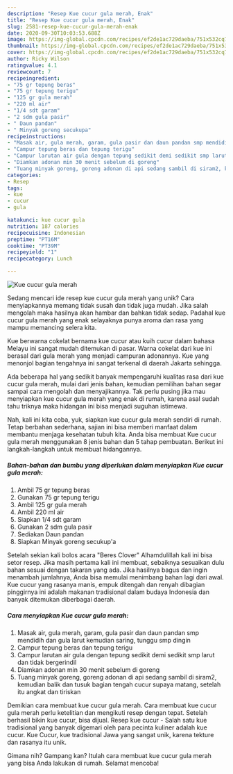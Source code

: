 ```yaml
---
description: "Resep Kue cucur gula merah, Enak"
title: "Resep Kue cucur gula merah, Enak"
slug: 2581-resep-kue-cucur-gula-merah-enak
date: 2020-09-30T10:03:53.688Z
image: https://img-global.cpcdn.com/recipes/ef2de1ac729daeba/751x532cq70/kue-cucur-gula-merah-foto-resep-utama.jpg
thumbnail: https://img-global.cpcdn.com/recipes/ef2de1ac729daeba/751x532cq70/kue-cucur-gula-merah-foto-resep-utama.jpg
cover: https://img-global.cpcdn.com/recipes/ef2de1ac729daeba/751x532cq70/kue-cucur-gula-merah-foto-resep-utama.jpg
author: Ricky Wilson
ratingvalue: 4.1
reviewcount: 7
recipeingredient:
- "75 gr tepung beras"
- "75 gr tepung terigu"
- "125 gr gula merah"
- "220 ml air"
- "1/4 sdt garam"
- "2 sdm gula pasir"
- " Daun pandan"
- " Minyak goreng secukupa"
recipeinstructions:
- "Masak air, gula merah, garam, gula pasir dan daun pandan smp mendidih dan gula larut kemudian saring, tunggu smp dingin"
- "Campur tepung beras dan tepung terigu"
- "Campur larutan air gula dengan tepung sedikit demi sedikit smp larut dan tidak bergerindil"
- "Diamkan adonan min 30 menit sebelum di goreng"
- "Tuang minyak goreng, goreng adonan di api sedang sambil di siram2, kemudian balik dan tusuk bagian tengah cucur supaya matang, setelah itu angkat dan tiriskan"
categories:
- Resep
tags:
- kue
- cucur
- gula

katakunci: kue cucur gula 
nutrition: 187 calories
recipecuisine: Indonesian
preptime: "PT16M"
cooktime: "PT39M"
recipeyield: "1"
recipecategory: Lunch

---
```



![Kue cucur gula merah](https://img-global.cpcdn.com/recipes/ef2de1ac729daeba/751x532cq70/kue-cucur-gula-merah-foto-resep-utama.jpg)

Sedang mencari ide resep kue cucur gula merah yang unik? Cara menyiapkannya memang tidak susah dan tidak juga mudah. Jika salah mengolah maka hasilnya akan hambar dan bahkan tidak sedap. Padahal kue cucur gula merah yang enak selayaknya punya aroma dan rasa yang mampu memancing selera kita.

Kue berwarna cokelat bernama kue cucur atau kuih cucur dalam bahasa Melayu ini sangat mudah ditemukan di pasar. Warna cokelat dari kue ini berasal dari gula merah yang menjadi campuran adonannya. Kue yang menonjol bagian tengahnya ini sangat terkenal di daerah Jakarta sehingga.

Ada beberapa hal yang sedikit banyak mempengaruhi kualitas rasa dari kue cucur gula merah, mulai dari jenis bahan, kemudian pemilihan bahan segar sampai cara mengolah dan menyajikannya. Tak perlu pusing jika mau menyiapkan kue cucur gula merah yang enak di rumah, karena asal sudah tahu triknya maka hidangan ini bisa menjadi suguhan istimewa.


Nah, kali ini kita coba, yuk, siapkan kue cucur gula merah sendiri di rumah. Tetap berbahan sederhana, sajian ini bisa memberi manfaat dalam membantu menjaga kesehatan tubuh kita. Anda bisa membuat Kue cucur gula merah menggunakan 8 jenis bahan dan 5 tahap pembuatan. Berikut ini langkah-langkah untuk membuat hidangannya.

<!--inarticleads1-->

##### Bahan-bahan dan bumbu yang diperlukan dalam menyiapkan Kue cucur gula merah:

1. Ambil 75 gr tepung beras
1. Gunakan 75 gr tepung terigu
1. Ambil 125 gr gula merah
1. Ambil 220 ml air
1. Siapkan 1/4 sdt garam
1. Gunakan 2 sdm gula pasir
1. Sediakan  Daun pandan
1. Siapkan  Minyak goreng secukup&#39;a


Setelah sekian kali bolos acara &#34;Beres Clover&#34; Alhamdulillah kali ini bisa setor resep. Jika masih pertama kali ini membuat, sebaiknya sesuaikan dulu bahan sesuai dengan takaran yang ada. Jika hasilnya bagus dan ingin menambah jumlahnya, Anda bisa memulai menimbang bahan lagi dari awal. Kue cucur yang rasanya manis, empuk ditengah dan renyah dibagian pinggirnya ini adalah makanan tradisional dalam budaya Indonesia dan banyak ditemukan diberbagai daerah. 

<!--inarticleads2-->

##### Cara menyiapkan Kue cucur gula merah:

1. Masak air, gula merah, garam, gula pasir dan daun pandan smp mendidih dan gula larut kemudian saring, tunggu smp dingin
1. Campur tepung beras dan tepung terigu
1. Campur larutan air gula dengan tepung sedikit demi sedikit smp larut dan tidak bergerindil
1. Diamkan adonan min 30 menit sebelum di goreng
1. Tuang minyak goreng, goreng adonan di api sedang sambil di siram2, kemudian balik dan tusuk bagian tengah cucur supaya matang, setelah itu angkat dan tiriskan


Demikian cara membuat kue cucur gula merah. Cara membuat kue cucur gula merah perlu ketelitian dan mengikuti resep dengan tepat. Setelah berhasil bikin kue cucur, bisa dijual. Resep kue cucur - Salah satu kue tradisional yang banyak digemari oleh para pecinta kuliner adalah kue cucur. Kue Cucur, kue tradisional Jawa yang sangat unik, karena tekture dan rasanya itu unik. 

Gimana nih? Gampang kan? Itulah cara membuat kue cucur gula merah yang bisa Anda lakukan di rumah. Selamat mencoba!
